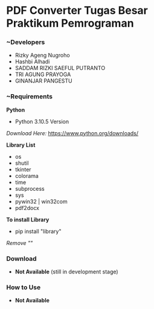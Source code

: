 # PDF Converter Tugas Besar Praktikum Pemrograman

### ~Developers
- Rizky Ageng Nugroho
- Hashbi Alhadi
- SADDAM RIZKI SAEFUL PUTRANTO
- TRI AGUNG PRAYOGA
- GINANJAR PANGESTU

### ~Requirements
**Python**
- Python 3.10.5 Version

*Download Here:* https://www.python.org/downloads/

**Library List**
- os
- shutil
- tkinter
- colorama
- time
- subprocess
- sys
- pywin32 | win32com
- pdf2docx

**To install Library**
- pip install "library"

*Remove ""*

### Download
- **Not Available** (still in development stage)

### How to Use
- **Not Available**
